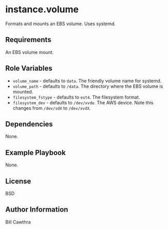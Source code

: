 instance.volume
=========

Formats and mounts an EBS volume.  Uses systemd.

Requirements
------------

An EBS volume mount.

Role Variables
--------------

- `volume_name` - defaults to `data`. The friendly volume name for systemd.
- `volume_path` - defaults to `/data`.  The directory where the EBS volume is mounted.
- `filesystem_fstype` - defaults to `ext4`. The filesystem format.
- `filesystem_dev` - defaults to `/dev/xvde`.  The AWS device.  Note this changes from `/dev/sdX` to `/dev/xvdX`.

Dependencies
------------

None.

Example Playbook
----------------

None.

License
-------

BSD

Author Information
------------------

Bill Cawthra 
